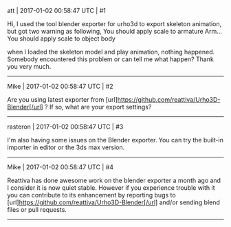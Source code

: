 att | 2017-01-02 00:58:47 UTC | #1

Hi,
I used the tool blender exporter for urho3d to export skeleton animation, but got two warning as following,
You should apply scale to armature Arm...
You should apply scale to object body

when I loaded the skeleton model and play animation, nothing happened.
Somebody encountered this problem or can tell me what happen?
Thank you very much.

-------------------------

Mike | 2017-01-02 00:58:47 UTC | #2

Are you using latest exporter from [url]https://github.com/reattiva/Urho3D-Blender[/url] ?
If so, what are your export settings?

-------------------------

rasteron | 2017-01-02 00:58:47 UTC | #3

I'm also having some issues on the Blender exporter. You can try the built-in importer in editor or the 3ds max version.

-------------------------

Mike | 2017-01-02 00:58:47 UTC | #4

Reattiva has done awesome work on the blender exporter a month ago and I consider it is now quiet stable.
However if you experience trouble with it you can contribute to its enhancement by reporting bugs to [url]https://github.com/reattiva/Urho3D-Blender[/url] and/or sending blend files or pull requests.

-------------------------

